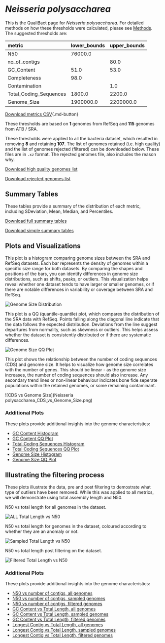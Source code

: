 # *Neisseria polysaccharea*

This is the QualiBact page for *Neisseria polysaccharea*. For detailed methods on how these thresholds were calculated, please see [Methods](../../methods.md).
The suggested thresholds are: 

| metric                 | lower_bounds   | upper_bounds   |
|:-----------------------|:---------------|:---------------|
| N50                    | 76000.0        |                |
| no_of_contigs          |                | 80.0           |
| GC_Content             | 51.0           | 53.0           |
| Completeness           | 98.0           |                |
| Contamination          |                | 1.0            |
| Total_Coding_Sequences | 1800.0         | 2200.0         |
| Genome_Size            | 1900000.0      | 2200000.0      |

[Download metrics CSV](Neisseria_polysaccharea_metrics.csv){.md-button}


These thresholds are based on **1** genomes from RefSeq and **115** genomes from ATB / SRA.

These thresholds were applied to all the bacteria dataset, which resulted in removing **8** and retaining **107**.
The list of genomes retained (i.e. high quality) and the list of genomes rejected (filtered) can be downloaded below. These files are in `.xz` format. The rejected genomes file, also includes the reason why.

[Download high quality genomes list](Neisseria_polysaccharea_high_quality_genomes.csv.xz)


[Download rejected genomes list](Neisseria_polysaccharea_filtered_out_genomes.csv.xz)



## Summary Tables
These tables provide a summary of the distribution of each metric, including SDeviation, Mean, Median, and Percentiles.

[Download full summary tables](summary.csv)

[Download simple summary tables](selected_summary.csv)

## Plots and Visualizations

This plot is a histogram comparing genome sizes between the SRA and RefSeq datasets. Each bar represents the density of genomes within a specific size range for both datasets. By comparing the shapes and positions of the bars, you can identify differences in genome size distributions, such as shifts, peaks, or outliers. This visualization helps reveal whether one dataset tends to have larger or smaller genomes, or if there are notable differences in variability or coverage between SRA and RefSeq.

![Genome Size Distribution](Genome_Size_refseq_histogram_kde.png)

This plot is a QQ (quantile-quantile) plot, which compares the distribution of the SRA data with RefSeq. Points falling along the diagonal line indicate that the data follows the expected distribution. Deviations from the line suggest departures from normality, such as skewness or outliers. This helps assess whether the dataset is consistently distributed or if there are systematic differences.

![Genome Size QQ Plot](Genome_Size_refseq_qqplot.png)

This plot shows the relationship between the number of coding sequences (CDS) and genome size. It helps to visualize how genome size correlates with the number of genes. This should be linear - as the genome size increases, the number of coding sequences should also increase. Any secondary trend lines or non-linear behaviour indicates bone fide seperate populations within the retained genomes, or some remaining contaminant. 

![CDS vs Genome Size](Neisseria polysaccharea_CDS_vs_Genome_Size.png)

### Additional Plots

These plots provide additional insights into the genome characteristics:

- [GC Content Histogram](GC_Content_refseq_histogram_kde.png)
- [GC Content QQ Plot](GC_Content_refseq_qqplot.png)
- [Total Coding Sequences Histogram](Total_Coding_Sequences_refseq_histogram_kde.png)
- [Total Coding Sequences QQ Plot](Total_Coding_Sequences_refseq_qqplot.png)
- [Genome Size Histogram](Genome_Size_refseq_histogram_kde.png)
- [Genome Size QQ Plot](Genome_Size_refseq_qqplot.png)
## Illustrating the filtering process
These plots illustrate the data, pre and post filtering to demostrate what type of outliers have been removed. While this was applied to all metrics, we will demonstrate using total assembly length and N50.

N50 vs total length for all genomes in the dataset.

![ALL Total Length vs N50](Neisseria_polysaccharea_all_total_length_N50.png)

N50 vs total length for genomes in the dataset, coloured according to whether they are an anomaly or not.

![Sampled Total Length vs N50](Neisseria_polysaccharea_sample_total_length_N50.png)

N50 vs total length post filtering on the dataset.

![Filtered Total Length vs N50](Neisseria_polysaccharea_filt_total_length_N50.png)

### Additional Plots

These plots provide additional insights into the genome characteristics:

- [N50 vs number of contigs, all genomes](Neisseria_polysaccharea_all_N50_number.png)
- [N50 vs number of contigs, sampled genomes](Neisseria_polysaccharea_sample_N50_number.png)
- [N50 vs number of contigs, filtered genomes](Neisseria_polysaccharea_filt_N50_number.png)
- [GC Content vs Total Length, all genomes](Neisseria_polysaccharea_all_total_length_GC_Content.png)
- [GC Content vs Total Length, sampled genomes](Neisseria_polysaccharea_sample_total_length_GC_Content.png)
- [GC Content vs Total Length, filtered genomes](Neisseria_polysaccharea_filt_total_length_GC_Content.png)
- [Longest Contig vs Total Length, all genomes](Neisseria_polysaccharea_all_total_length_longest.png)
- [Longest Contig vs Total Length, sampled genomes](Neisseria_polysaccharea_sample_total_length_longest.png)
- [Longest Contig vs Total Length, filtered genomes](Neisseria_polysaccharea_filt_total_length_longest.png)
